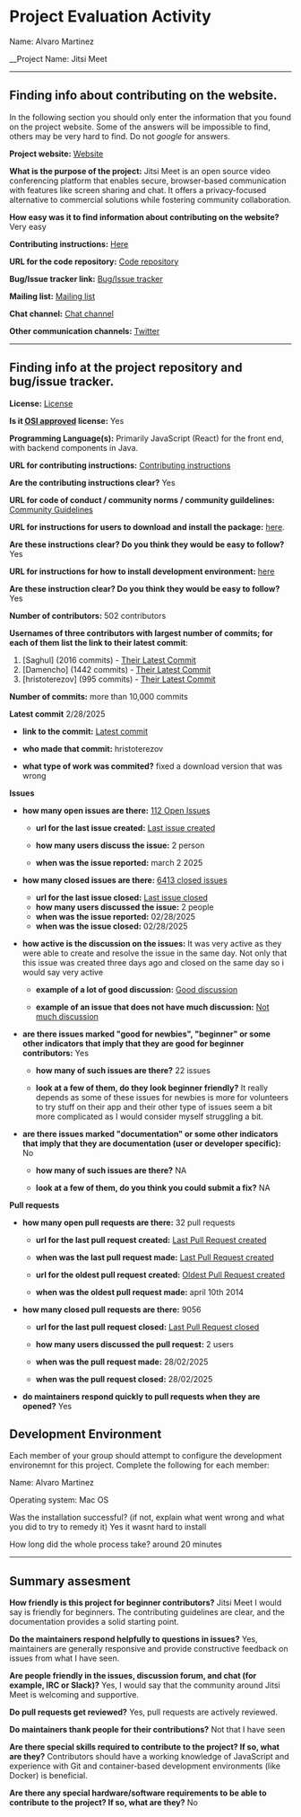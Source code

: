 # Project Evaluation Activity

Name: Alvaro Martinez

__Project Name: Jitsi Meet


---

## Finding info about contributing on the website.

In the following section you should only enter the information that you
found on the project website. Some of the answers will be impossible to find, others
may be very hard to find. Do not _google_ for answers.

__Project website:__ [Website](https://github.com/jitsi/jitsi-meet)


__What is the purpose of the project:__ 
Jitsi Meet is an open source video conferencing platform that enables secure, browser-based communication with features like screen sharing and chat. It offers a privacy-focused alternative to commercial solutions while fostering community collaboration.

__How easy was it to find information about contributing on the website?__ 
Very easy


__Contributing instructions:__ [Here](https://jitsi.github.io/handbook/docs/dev-guide/dev-guide-contributing/) 

__URL for the code repository:__ [Code repository](https://github.com/orgs/jitsi/repositories)

__Bug/Issue tracker link:__ [Bug/Issue tracker](https://github.com/jitsi/jitsi-meet/issues)

__Mailing list:__ [Mailing list](https://jitsi.org/blog/)

__Chat channel:__ [Chat channel](https://community.jitsi.org/)

__Other communication channels:__ [Twitter](https://x.com/jitsinews)


---

## Finding info at the project repository and bug/issue tracker.

__License:__ [License](https://github.com/jitsi/jitsi-meet/blob/master/LICENSE)

__Is it [OSI approved](https://opensource.org/licenses/alphabetical) license:__ 
Yes

__Programming Language(s):__ 
Primarily JavaScript (React) for the front end, with backend components in Java.

__URL for contributing instructions:__ [Contributing instructions](https://github.com/jitsi/jitsi-meet/blob/master/CONTRIBUTING.md)

__Are the contributing instructions clear?__ Yes

__URL for code of conduct / community norms / community guildelines:__ [Community Guidelines](https://jitsi.org/meet-jit-si-terms-of-service/)

__URL for instructions for users to download and install the package:__  [here](https://jitsi.github.io/handbook/docs/devops-guide/). 


__Are these instructions clear? Do you think they would be easy to follow?__ 
Yes

__URL for instructions for how to install development environment:__ [here](https://jitsi.github.io/handbook/docs/devops-guide/)


__Are these instruction clear? Do you think they would be easy to follow?__
Yes

__Number of contributors:__ 502 contributors


__Usernames of three contributors with largest number of commits; for
each of them list the link to their latest commit__:

1. [Saghul] (2016 commits) - [Their Latest Commit](https://github.com/jitsi/skynet/commit/9b7c220c89433dc173f5ee64f29e16117aa0d9dc)
1. [Damencho] (1442 commits) - [Their Latest Commit](https://github.com/jitsi/jitsi-meet/commit/532b5858c55e0d4c772edcb8369a2c2c8baaee64)
1. [hristoterezov] (995 commits) - [Their Latest Commit](https://github.com/jitsi/jitsi-meet/commit/93902e6364fee1fb03152f1a12c28b9620ff1d9c)


__Number of commits:__ more than 10,000 commits

__Latest commit__ 2/28/2025

- __link to the commit:__ [Latest commit](https://github.com/jitsi/jitsi-meet/commit/93902e6364fee1fb03152f1a12c28b9620ff1d9c)

- __who made that commit:__ hristoterezov

- __what type of work was commited?__ fixed a download version that was wrong


__Issues__

- __how many open issues are there:__ [112 Open Issues](https://github.com/jitsi/jitsi-meet/issues)

    - __url for the last issue created:__ [Last issue created](https://github.com/jitsi/jitsi-meet/issues/15686)

    - __how many users discuss the issue:__ 2 person
    
    - __when was the issue reported:__ march 2 2025
    

- __how many closed issues are there:__ [6413 closed issues](https://github.com/jitsi/jitsi-meet/issues?q=is%3Aissue%20state%3Aclosed)
    - __url for the last issue closed:__ [Last issue closed](https://github.com/jitsi/jitsi-meet/issues/15680)
    - __how many users discussed the issue:__ 2 people
    - __when was the issue reported:__ 02/28/2025
    - __when was the issue closed:__ 02/28/2025

- __how active is the discussion on the issues:__ It was very active as they were able to create and resolve the issue in the same day. Not only that this issue was created three days ago and closed on the same day so i would say very active

    - __example of a lot of good discussion:__ [Good discussion](https://github.com/jitsi/jitsi-meet/issues/4758)
    
    - __example of an issue that does not have much discussion:__ [Not much discussion](https://github.com/jitsi/jitsi-meet/issues/15623)



- __are there issues marked "good for newbies", "beginner" or some other indicators that imply that they are good for beginner contributors:__ Yes

    - __how many of such issues are there?__ 22 issues
    
    - __look at a few of them, do they look beginner friendly?__ It really depends as some of these issues for newbies is more for volunteers to try stuff on their app and their other type of issues seem a bit more complicated as I would consider myself struggling a bit.



- __are there issues marked "documentation" or some other indicators that imply that they are documentation (user or developer specific):__ No

    - __how many of such issues are there?__ NA
    
    - __look at a few of them, do you think you could submit a fix?__ NA



__Pull requests__

- __how many open pull requests are there:__ 32 pull requests

    - __url for the last pull request created:__ [Last Pull Request created](https://github.com/jitsi/jitsi-meet/pull/15685)
    
    - __when was the last pull request made:__ [Last Pull Request created](02/28/2025)

    - __url for the oldest pull request created:__ [Oldest Pull Request created](https://github.com/jitsi/jitsi-meet/pull/43)
    
    - __when was the oldest pull request made:__ april 10th 2014

- __how many closed pull requests are there:__ 9056

    - __url for the last pull request closed:__ [Last Pull Request closed](https://github.com/jitsi/jitsi-meet/pull/15683)
    
    - __how many users discussed the pull request:__ 2 users
    
    - __when was the pull request made:__  28/02/2025
    
    - __when was the pull request closed:__ 28/02/2025
    

- __do maintainers respond quickly to pull requests when they are opened?__ Yes


## Development Environment 

Each member of your group should attempt to configure the development environemnt 
for this project. Complete the following for each member:

Name: Alvaro Martinez

Operating system: Mac OS

Was the installation successful? (if not, explain what went wrong and 
what you did to try to remedy it)
Yes it wasnt hard to install

How long did the whole process take? 
around 20 minutes

---


## Summary assesment
__How friendly is this project for beginner contributors?__
Jitsi Meet I would say is friendly for beginners. The contributing guidelines are clear, and the documentation provides a solid starting point.

__Do the maintainers respond helpfully to questions in issues?__
Yes, maintainers are generally responsive and provide constructive feedback on issues from what I have seen.


__Are people friendly in the issues, discussion forum, and chat (for example, IRC or Slack)?__
Yes, I would say that the community around Jitsi Meet is welcoming and supportive.


__Do pull requests get reviewed?__
Yes, pull requests are actively reviewed.


__Do maintainers thank people for their contributions?__
Not that I have seen


__Are there special skills required to contribute to the project? If so, what are they?__
Contributors should have a working knowledge of JavaScript and experience with Git and container-based development environments (like Docker) is beneficial.


__Are there any special hardware/software requirements to be able to contribute to the project? If so, what are they?__
No